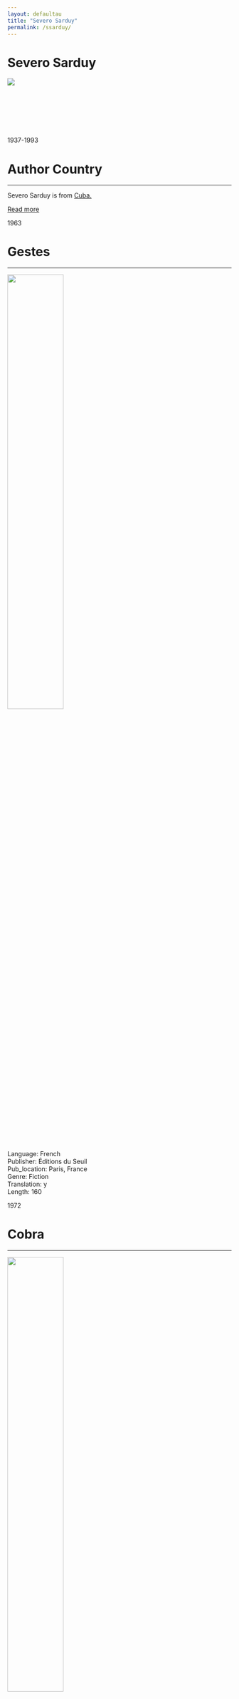 ```yaml
---
layout: defaultau
title: "Severo Sarduy"
permalink: /ssarduy/
---
```

<!-- partial:index.partial.html -->
<div class="content">
    <h1>Severo Sarduy</h1>
    <div class="quote">
        <div><img src="https://upload.wikimedia.org/wikipedia/commons/thumb/d/de/Severo_Sarduy.jpg/330px-Severo_Sarduy.jpg" class="logo"></div>
    </div>
    <div class="timeline">
        <div style="padding-bottom:100px;"></div>
        <div class="block">
            <div class="date right"><p class="right">1937-1993</p></div>
            <div class="dot"></div>
            <div class="left first">
            <div class="author_country">
                <h1>Author Country</h1><hr>
          <div class="aclocation">   <p>Severo Sarduy is from <a href="{{ site.baseurl }}/14/">Cuba.</a></p></div>
                <div class="acreadmore"><a href="https://en.wikipedia.org/wiki/Severo_Sarduy" target="_blank">Read more</a></div>
            </div>
            </div>
        </div>
        <div class="block">
            <div class="date left"><p class="left">1963</p></div>
            <div class="dot"></div>
            <div class="right hide">
                <h1>Gestes</h1><hr>
                <p><img src="https://images-na.ssl-images-amazon.com/images/I/61BmG8iIXYL.jpg" height="50%" width = "50%"></p>
                <p>
                Language: French<br/>
                Publisher: Éditions du Seuil<br/>
                Pub_location: Paris, France<br/>
                Genre: Fiction<br/>
                Translation: y<br/>
                Length: 160</p>
            </div>
        </div>
        <div class="block">
            <div class="date right"><p class="right">1972</p></div>
            <div class="dot"></div>
            <div class="left hide">
                <h1>Cobra</h1><hr>
                <p><img src="https://i.gr-assets.com/images/S/compressed.photo.goodreads.com/books/1579080080l/50493709._SY475_.jpg" height="50%" width = "50%"></p>
                <p>Language: French<br/>
                Publisher: Éditions du Seuil<br/>
                Pub_location: Paris, France<br/>
                Genre: Fiction<br/>
                Translation: y<br/>
                Length: 160</p>
            </div>
        </div>
        <div class="block">
            <div class="date left"><p class="left">1974</p></div>
            <div class="dot"></div>
            <div class="right hide">
                <h1>Big-Bang</h1><hr>
                <p><img src="http://www.agenciabalcells.com/fileadmin/_processed_/csm_big_bang_073e32de3a.jpg" height="50%" width = "50%"></p>
                <p>Language: Spanish<br/>
                Publisher: Tusquets Editores S.A.<br/>
                Pub_location: Barcelona, Spain<br/>
                Genre: Poetry<br/>
                Length: 114</p>
            </div>
        </div>
        <div style="padding-bottom:100px;"></div>
    </div>
  <!-- partial -->
<script src='https://cdnjs.cloudflare.com/ajax/libs/jquery/3.1.1/jquery.min.js'></script><script  src="{{ site.baseurl }}/assets/js/authorscript.js"></script>
